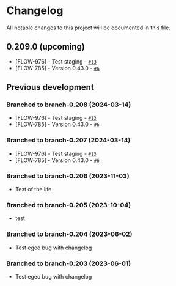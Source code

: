 # Changelog

All notable changes to this project will be documented in this file.

## 0.209.0 (upcoming)

 * [FLOW-976] -  Test staging  - [`#13`](https://github.com/Stratio-test/cd-test/pull/13)
* [FLOW-785] -  Version 0.43.0  - [`#6`](https://github.com/Stratio-test/cd-test/pull/6)


## Previous development

### Branched to branch-0.208 (2024-03-14)

 * [FLOW-976] -  Test staging  - [`#13`](https://github.com/Stratio-test/cd-test/pull/13)
* [FLOW-785] -  Version 0.43.0  - [`#6`](https://github.com/Stratio-test/cd-test/pull/6)




### Branched to branch-0.207 (2024-03-14)

 * [FLOW-976] -  Test staging  - [`#13`](https://github.com/Stratio-test/cd-test/pull/13)
* [FLOW-785] -  Version 0.43.0  - [`#6`](https://github.com/Stratio-test/cd-test/pull/6)




### Branched to branch-0.206 (2023-11-03)

* Test of the life



### Branched to branch-0.205 (2023-10-04)

* test

### Branched to branch-0.204 (2023-06-02)

* Test egeo bug with changelog

### Branched to branch-0.203 (2023-06-01)

* Test egeo bug with changelog
